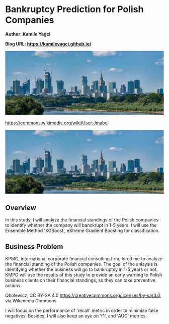# Bankruptcy Prediction for Polish Companies

**Author: Kamile Yagci**

**Blog URL: https://kamileyagci.github.io/**


<a href="<//commons.wikimedia.org/wiki/File:Panorama_siekierkowski.jpg>" title="Panorama Warszawy z mostu Siekierkowskiego, 2020"><img src="/figures/Panorama_siekierkowski.jpeg"/></a>

https://commons.wikimedia.org/wiki/User:Jmabel

<a href="//commons.wikimedia.org/wiki/File:Panorama_siekierkowski.jpg" title="Panorama Warszawy z mostu Siekierkowskiego, 2020"><img src="/figures/Panorama_siekierkowski.jpeg"/></a>


## Overview

In this study, I will analyze the financial standings of the Polish companies to identify whether the company will banckrupt in 1-5 years. I will use the Ensemble Method 'XGBoost', eXtreme Gradient Boosting for classification. 


## Business Problem

KPMG, international corporate financial consulting firm, hired me to analyze the financial standing of the Polish companies. The goal of the anlaysis is identifying whether the business will go to bankruptcy in 1-5 years or not. KMPG will use the results of this study to provide an early warning to Polish business clients on their financial standings, so they can take preventive actions.


Qbolewicz, CC BY-SA 4.0 <https://creativecommons.org/licenses/by-sa/4.0>, via Wikimedia Commons

I will focus on the performance of 'recall' metric in order to minimize false negatives. Besides, I will also keep an eye on 'f1', and 'AUC' metrics.
